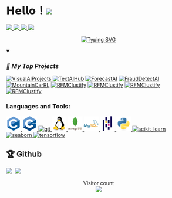# 𝗛𝗲𝗹𝗹𝗼！<img src="https://user-images.githubusercontent.com/5679180/79618120-0daffb80-80be-11ea-819e-d2b0fa904d07.gif" width="27px"> 

<a href="https://github.com/parvvaresh/resume_alirezaparvaresh/blob/main/alireza_parvaresh_cv.pdf">
    <img src="https://img.shields.io/badge/PDF-CV-red?style=flat-square&logo=adobe">
</a>  

<a href="https://www.linkedin.com/in/parvvaresh/">
    <img src="https://img.shields.io/badge/-Linkedin-blue?style=flat-square&logo=linkedin">
</a>

<a href="mailto:parvvaresh@gmail.com">
    <img src="https://img.shields.io/badge/-Email-red?style=flat-square&logo=gmail&logoColor=white">
</a>

<a href="https://t.me/parvvaresh_ch">
    <img src="https://img.shields.io/badge/-Telegram-blue?style=flat-square&logo=telegram&logoColor=white">
</a>



<p align="center">
<a href="https://github.com/drkostas">
    <img src="https://readme-typing-svg.demolab.com?font=Georgia&size=18&duration=2000&pause=100&multiline=true&width=500&height=80&lines=Alireza+Parvvaesh;+%7C+math Cs+Student+%7C+Machine+learning+Engineer;" alt="Typing SVG" />
</a>
<br/>



<details open> 
<summary><h3><em>📕 My Top Projects</em></h3></summary>

  <p align="left">
    <a href="https://github.com/parvvaresh/face-mask"><img width="278" src="https://denvercoder1-github-readme-stats.vercel.app/api/pin/?username=parvvaresh&repo=face-mask&theme=react&bg_color=1F222E&title_color=F85D7F&hide_border=true&icon_color=F8D866&show_icons=false" alt="VisualAIProjects"></a>
    <a href="https://github.com/parvvaresh/spotify-recommendation-system"><img width="278" src="https://denvercoder1-github-readme-stats.vercel.app/api/pin/?username=parvvaresh&repo=spotify-recommendation-system&theme=react&bg_color=1F222E&title_color=F85D7F&hide_border=true&icon_color=F8D866&show_icons=false" alt="TextAIHub"></a>
    <a href="https://github.com/parvvaresh/Evaluation-of-machine-translation-by-NLP"><img width="278" src="https://denvercoder1-github-readme-stats.vercel.app/api/pin/?username=parvvaresh&repo=Evaluation-of-machine-translation-by-NLP&theme=react&bg_color=1F222E&title_color=F85D7F&hide_border=true&icon_color=F8D866&show_icons=false" alt="ForecastAI"></a>
    <a href="https://github.com/parvvaresh/ML-algorithms-from-Scratch"><img width="278" src="https://denvercoder1-github-readme-stats.vercel.app/api/pin/?username=parvvaresh&repo=ML-algorithms-from-Scratch&theme=react&bg_color=1F222E&title_color=F85D7F&hide_border=true&icon_color=F8D866&show_icons=false" alt="FraudDetectAI"></a>
    <a href="https://github.com/parvvaresh/email-spam-detection"><img width="278" src="https://denvercoder1-github-readme-stats.vercel.app/api/pin/?username=parvvaresh&repo=email-spam-detection&theme=react&bg_color=1F222E&title_color=F85D7F&hide_border=true&icon_color=F8D866&show_icons=false" alt="MountainCarRL"></a>
    <a href="https://github.com/parvvaresh/Knowledge-Graph"><img width="278" src="https://denvercoder1-github-readme-stats.vercel.app/api/pin/?username=parvvaresh&repo=Knowledge-Graph&theme=react&bg_color=1F222E&title_color=F85D7F&hide_border=true&icon_color=F8D866&show_icons=false" alt="RFMClustify"></a>
    <a href="https://github.com/parvvaresh/Practical-mini-projects-with-Python"><img width="278" src="https://denvercoder1-github-readme-stats.vercel.app/api/pin/?username=parvvaresh&repo=Practical-mini-projects-with-Python&theme=react&bg_color=1F222E&title_color=F85D7F&hide_border=true&icon_color=F8D866&show_icons=false" alt="RFMClustify"></a>
    <a href="https://github.com/parvvaresh/Autocorrect"><img width="278" src="https://denvercoder1-github-readme-stats.vercel.app/api/pin/?username=parvvaresh&repo=Autocorrect&theme=react&bg_color=1F222E&title_color=F85D7F&hide_border=true&icon_color=F8D866&show_icons=false" alt="RFMClustify"></a>
    <a href="https://github.com/parvvaresh/Handwriting-recognition"><img width="278" src="https://denvercoder1-github-readme-stats.vercel.app/api/pin/?username=parvvaresh&repo=Handwriting-recognition&theme=react&bg_color=1F222E&title_color=F85D7F&hide_border=true&icon_color=F8D866&show_icons=false" alt="RFMClustify"></a>
  </p>

<h3 align="left">Languages and Tools:</h3>
<p align="left"> <a href="https://www.cprogramming.com/" target="_blank" rel="noreferrer"> <img src="https://raw.githubusercontent.com/devicons/devicon/master/icons/c/c-original.svg" alt="c" width="40" height="40"/> </a> <a href="https://www.w3schools.com/cpp/" target="_blank" rel="noreferrer"> <img src="https://raw.githubusercontent.com/devicons/devicon/master/icons/cplusplus/cplusplus-original.svg" alt="cplusplus" width="40" height="40"/> </a> <a href="https://git-scm.com/" target="_blank" rel="noreferrer"> <img src="https://www.vectorlogo.zone/logos/git-scm/git-scm-icon.svg" alt="git" width="40" height="40"/> </a> <a href="https://www.linux.org/" target="_blank" rel="noreferrer"> <img src="https://raw.githubusercontent.com/devicons/devicon/master/icons/linux/linux-original.svg" alt="linux" width="40" height="40"/> </a> <a href="https://www.mongodb.com/" target="_blank" rel="noreferrer"> <img src="https://raw.githubusercontent.com/devicons/devicon/master/icons/mongodb/mongodb-original-wordmark.svg" alt="mongodb" width="40" height="40"/> </a> <a href="https://www.mysql.com/" target="_blank" rel="noreferrer"> <img src="https://raw.githubusercontent.com/devicons/devicon/master/icons/mysql/mysql-original-wordmark.svg" alt="mysql" width="40" height="40"/> </a> <a href="https://pandas.pydata.org/" target="_blank" rel="noreferrer"> <img src="https://raw.githubusercontent.com/devicons/devicon/2ae2a900d2f041da66e950e4d48052658d850630/icons/pandas/pandas-original.svg" alt="pandas" width="40" height="40"/> </a> <a href="https://www.python.org" target="_blank" rel="noreferrer"> <img src="https://raw.githubusercontent.com/devicons/devicon/master/icons/python/python-original.svg" alt="python" width="40" height="40"/> </a> <a href="https://scikit-learn.org/" target="_blank" rel="noreferrer"> <img src="https://upload.wikimedia.org/wikipedia/commons/0/05/Scikit_learn_logo_small.svg" alt="scikit_learn" width="40" height="40"/> </a> <a href="https://seaborn.pydata.org/" target="_blank" rel="noreferrer"> <img src="https://seaborn.pydata.org/_images/logo-mark-lightbg.svg" alt="seaborn" width="40" height="40"/> </a> <a href="https://www.tensorflow.org" target="_blank" rel="noreferrer"> <img src="https://www.vectorlogo.zone/logos/tensorflow/tensorflow-icon.svg" alt="tensorflow" width="40" height="40"/> </a> </p>




## 🏆 Github
 &nbsp;
    <img align="left" src="https://github-readme-stats.vercel.app/api?username=parvvaresh&show_icons=true&hide_border=true">
<a href="https://github.com/parvvaresh">
    <img src="https://github-stats-alpha.vercel.app/api?username=parvvaresh&cc=22272e&tc=37BCF6&ic=fff&bc=0000">
</a>


<p align="center"> 
  Visitor count<br>
  <img src="https://profile-counter.glitch.me/parvvaresh/count.svg" />
</p>
